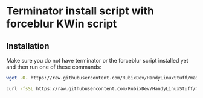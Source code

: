 # Terminator install script with forceblur KWin script
## Installation
Make sure you do not have terminator or the forceblur script installed yet and then run one of these commands:
```bash
wget -O- https://raw.githubusercontent.com/RubixDev/HandyLinuxStuff/main/TerminatorSetup/install.sh | bash
```
```bash
curl -fsSL https://raw.githubusercontent.com/RubixDev/HandyLinuxStuff/main/TerminatorSetup/install.sh | bash
```

